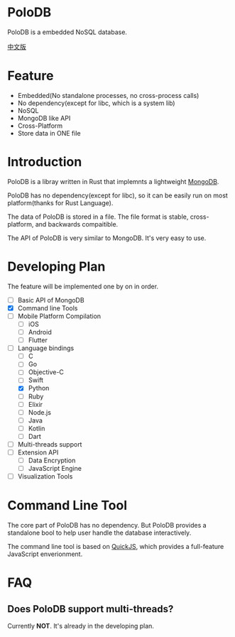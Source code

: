 
# PoloDB

PoloDB is a embedded NoSQL database.

[中文版](README_CN.md)

# Feature

- Embedded(No standalone processes, no cross-process calls)
- No dependency(except for libc, which is a system lib)
- NoSQL
- MongoDB like API
- Cross-Platform
- Store data in ONE file

# Introduction

PoloDB is a libray written in Rust
that implemnts a lightweight [MongoDB](https://www.mongodb.com/).

PoloDB has no dependency(except for libc),
so it can be easily run on most platform(thanks 
for Rust Language).

The data of PoloDB is stored in a file.
The file format is stable, cross-platform, and
backwards compaitible.

The API of PoloDB is very similar to MongoDB.
It's very easy to use.

# Developing Plan

The feature will be implemented one by on in order.

- [ ] Basic API of MongoDB
- [x] Command line Tools
- [ ] Mobile Platform Compilation
  - [ ] iOS
  - [ ] Android
  - [ ] Flutter
- [ ] Language bindings
  - [ ] C
  - [ ] Go
  - [ ] Objective-C
  - [ ] Swift
  - [x] Python
  - [ ] Ruby
  - [ ] Elixir
  - [ ] Node.js
  - [ ] Java
  - [ ] Kotlin
  - [ ] Dart
- [ ] Multi-threads support
- [ ] Extension API
  - [ ] Data Encryption
  - [ ] JavaScript Engine
- [ ] Visualization Tools

# Command Line Tool

The core part of PoloDB has no dependency. But PoloDB provides
a standalone bool to help user handle the database interactively.

The command line tool is based on [QuickJS](https://bellard.org/quickjs/),
which provides a full-feature JavaScript enverionment.

# FAQ

## Does PoloDB support multi-threads?

Currently **NOT**. It's already in the developing plan.
